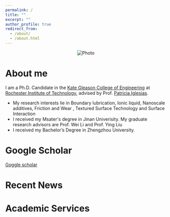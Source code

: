 ```yaml
---
permalink: /
title: ""
excerpt: ""
author_profile: true
redirect_from: 
  - /about/
  - /about.html
---
```


<p align="center">
  <img src="http://hongguo001.github.io/HongGuo.github.io/images/HG.JPG" alt="Photo" style="length: 300px;"/> 
</p>

# About me
I am a Ph.D. Candidate in the [Kate Gleason College of Engineering](https://www.rit.edu/engineering/) at [Rochester Institute of Technology](https://www.rit.edu/), advised by Prof. [Patricia Iglesias](https://www.rit.edu/directory/pxieme-patricia-iglesias-victoria).
* My research interests lie in Boundary lubrication, Ionic liquid, Nanoscale additives, Friction and Wear , Textured Surface Technology and Surface Interaction 
* I received my Msater's degree in Jinan Univerisity. My graduate research advisors are Prof. Wei Li and Prof. Ying Liu
* I received my Bachelor’s Degree in Zhengzhou University.

# Google Scholar
[Goggle scholar](https://scholar.google.com/citations?user=g2iYtN8AAAAJ&hl=en)




# Recent News

# Academic Services


